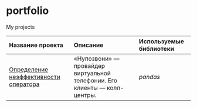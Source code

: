 # portfolio
My projects

| Название проекта | Описание | Используемые библиотеки | 
| :---------------------- | :---------------------- | :---------------------- |
| [Определение неэффективности оператора](call_centers) | «Нупозвони» — провайдер виртуальной телефонии. Его клиенты — колл-центры. | *pandas* |

